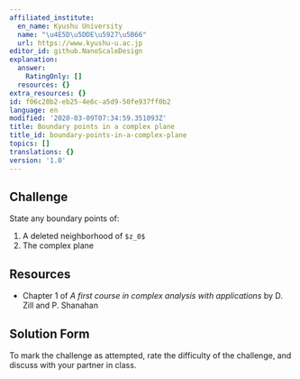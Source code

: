 ```yaml
---
affiliated_institute:
  en_name: Kyushu University
  name: "\u4E5D\u5DDE\u5927\u5B66"
  url: https://www.kyushu-u.ac.jp
editor_id: github.NanoScaleDesign
explanation:
  answer:
    RatingOnly: []
  resources: {}
extra_resources: {}
id: f06c20b2-eb25-4e6c-a5d9-50fe937ff0b2
language: en
modified: '2020-03-09T07:34:59.351093Z'
title: Boundary points in a complex plane
title_id: boundary-points-in-a-complex-plane
topics: []
translations: {}
version: '1.0'
---
```


## Challenge
State any boundary points of:

1. A deleted neighborhood of `$z_0$`
2. The complex plane

## Resources
- Chapter 1 of *A first course in complex analysis with applications* by D. Zill and P. Shanahan


## Solution Form
To mark the challenge as attempted, rate the difficulty of the challenge, and discuss with your partner in class.



